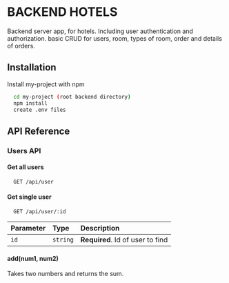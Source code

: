 # BACKEND HOTELS
Backend server app, for hotels. Including user authentication and authorization. basic CRUD for users, room, types of room, order and details of orders. 

## Installation

Install my-project with npm

```bash
  cd my-project (root backend directory)
  npm install
  create .env files
```



    
## API Reference

### Users API

#### Get all users

```http
  GET /api/user
```

#### Get single user

```http
  GET /api/user/:id
```

| Parameter | Type     | Description                       |
| :-------- | :------- | :-------------------------------- |
| `id`      | `string` | **Required**. Id of user to find |

#### add(num1, num2)

Takes two numbers and returns the sum.

